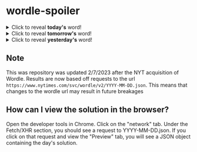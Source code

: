 # wordle-spoiler

<details>
  <summary>Click to reveal <b>today's</b> word!</summary>
  <br>
  <b> fully </b>
</details>

<details>
  <summary>Click to reveal <b>tomorrow's</b> word!</summary>
  <br>
  <b> press </b>
</details>

<details>
  <summary>Click to reveal <b>yesterday's</b> word!</summary>
  <br>
  <b> beaut </b>
</details>

## Note
This was repository was updated 2/7/2023 after the NYT acquisition of Wordle. Results are now based off requests to the url `https://www.nytimes.com/svc/wordle/v2/YYYY-MM-DD.json`. This means that changes to the wordle url may result in future breakages

## How can I view the solution in the browser?
Open the developer tools in Chrome. Click on the "network" tab. Under the Fetch/XHR section, you should see a request to YYYY-MM-DD.json. If you click on that request and view the "Preview" tab, you will see a JSON object containing the day's solution.